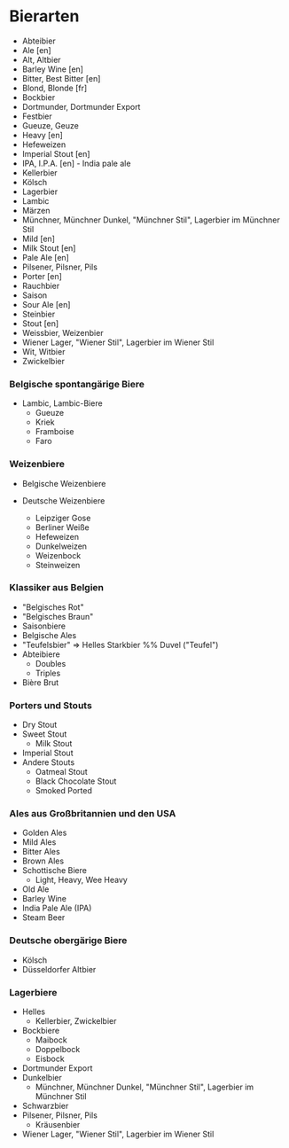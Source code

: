 
# Bierarten

- Abteibier
- Ale [en]
- Alt, Altbier
- Barley Wine [en]
- Bitter, Best Bitter [en]
- Blond, Blonde [fr]
- Bockbier
- Dortmunder, Dortmunder Export
- Festbier
- Gueuze, Geuze
- Heavy [en]
- Hefeweizen
- Imperial Stout [en]
- IPA, I.P.A. [en] - India pale ale
- Kellerbier
- Kölsch
- Lagerbier
- Lambic
- Märzen
- Münchner, Münchner Dunkel, "Münchner Stil", Lagerbier im Münchner Stil
- Mild [en]
- Milk Stout [en]
- Pale Ale [en]
- Pilsener, Pilsner, Pils
- Porter [en]
- Rauchbier
- Saison
- Sour Ale [en]
- Steinbier
- Stout [en]
- Weissbier, Weizenbier
- Wiener Lager, "Wiener Stil", Lagerbier im Wiener Stil
- Wit, Witbier
- Zwickelbier




### Belgische spontangärige Biere

- Lambic, Lambic-Biere
    - Gueuze
    - Kriek
    - Framboise
    - Faro

### Weizenbiere

- Belgische Weizenbiere

- Deutsche Weizenbiere
    - Leipziger Gose
    - Berliner Weiße
    - Hefeweizen
    - Dunkelweizen
    - Weizenbock
    - Steinweizen

### Klassiker aus Belgien

- "Belgisches Rot"
- "Belgisches Braun"
- Saisonbiere
- Belgische Ales
- "Teufelsbier"    => Helles Starkbier    %% Duvel ("Teufel")
- Abteibiere
    - Doubles
    - Triples
- Bière Brut

### Porters und Stouts

- Dry Stout
- Sweet Stout
    - Milk Stout
- Imperial Stout
- Andere Stouts
    - Oatmeal Stout
    - Black Chocolate Stout
    - Smoked Ported

### Ales aus Großbritannien und den USA

- Golden Ales
- Mild Ales
- Bitter Ales
- Brown Ales
- Schottische Biere
    - Light, Heavy, Wee Heavy
- Old Ale
- Barley Wine
- India Pale Ale (IPA)
- Steam Beer

### Deutsche obergärige Biere

- Kölsch
- Düsseldorfer Altbier


### Lagerbiere

- Helles
    - Kellerbier, Zwickelbier
- Bockbiere
    - Maibock
    - Doppelbock
    - Eisbock
- Dortmunder Export
- Dunkelbier
    - Münchner, Münchner Dunkel, "Münchner Stil", Lagerbier im Münchner Stil
- Schwarzbier
- Pilsener, Pilsner, Pils
    - Kräusenbier
- Wiener Lager, "Wiener Stil", Lagerbier im Wiener Stil



